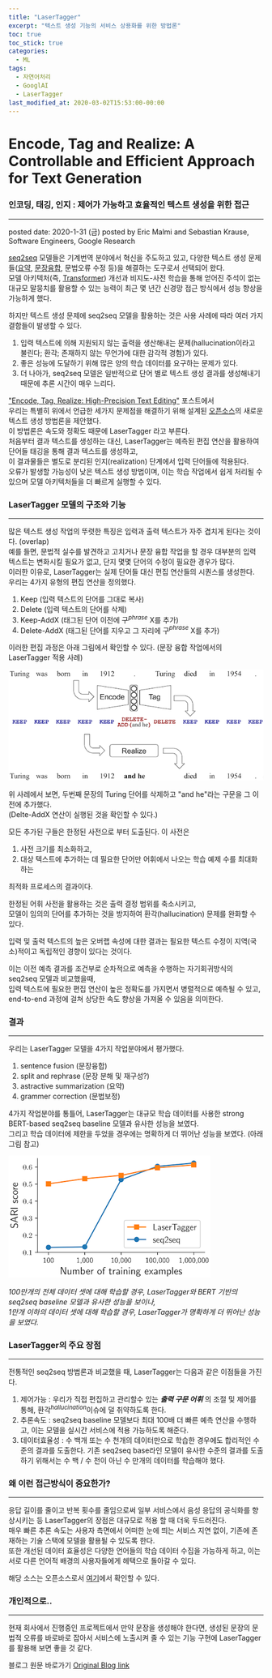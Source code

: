 ```yaml
---
title: "LaserTagger"
excerpt: "텍스트 생성 기능의 서비스 상용화를 위한 방법론"
toc: true
toc_stick: true
categories:
  - ML
tags:
  - 자연어처리
  - GooglAI
  - LaserTagger
last_modified_at: 2020-03-02T15:53:00-00:00
---
```


# Encode, Tag and Realize: A Controllable and Efficient Approach for Text Generation
### 인코딩, 태깅, 인지 : 제어가 가능하고 효율적인 텍스트 생성을 위한 접근
---
posted date: 2020-1-31 (금)
posted by Eric Malmi and Sebastian Krause, Software Engineers, Google Research

[seq2seq](https://en.wikipedia.org/wiki/Seq2seq) 모델들은 기계번역 분야에서 혁신을 주도하고 있고, 다양한 텍스트 생성 문제들([요약](https://www.microsoft.com/en-us/research/publication/dataset-evaluation-metrics-abstractive-sentence-paragraph-compression/), [문장융합](https://ai.google/tools/datasets/discofuse/), 문법오류 수정 등)을 해결하는 도구로서 선택되어 왔다.  
모델 아키텍처(즉, [Transformer](https://ai.googleblog.com/2017/08/transformer-novel-neural-network.html)) 개선과 비지도-사전 학습을 통해 얻어진 주석이 없는 대규모 말뭉치를 활용할 수 있는 능력이 최근 몇 년간 신경망 접근 방식에서 성능 향상을 가능하게 했다.  

하지만 텍스트 생성 문제에 seq2seq 모델을 활용하는 것은 사용 사례에 따라 여러 가지 결함들이 발생할 수 있다.
1. 입력 텍스트에 의해 지원되지 않는 출력을 생산해내는 문제(hallucination이라고 불린다; 환각; 존재하지 않는 무언가에 대한 감각적 경험)가 있다.
2. 좋은 성능에 도달하기 위해 많은 양의 학습 데이터를 요구하는 문제가 있다.
3. 더 나아가, seq2seq 모델은 일반적으로 단어 별로 텍스트 생성 결과를 생성해내기 때문에 추론 시간이 매우 느리다.

["Encode, Tag, Realize: High-Precision Text Editing"](https://ai.google/research/pubs/pub48542/) 포스트에서  
우리는 특별히 위에서 언급한 세가지 문제점을 해결하기 위해 설계된 [오픈소스](http://lasertagger.page.link/code)의 새로운 텍스트 생성 방법론을 제안했다.  
이 방법론은 속도와 정확도 때문에 LaserTagger 라고 부른다.  
처음부터 결과 텍스트를 생성하는 대신, LaserTagger는 예측된 편집 연산을 활용하여 단어들 태깅을 통해 결과 텍스트를 생성하고,  
이 결과물들은 별도로 분리된 인지(realization) 단계에서 입력 단어들에 적용된다.  
오류가 발생할 가능성이 낮은 텍스트 생성 방법이며, 이는 학습 작업에서 쉽게 처리될 수 있으며 모델 아키텍처들을 더 빠르게 실행할 수 있다.  

### **LaserTagger 모델의 구조와 기능**  
---
많은 텍스트 생성 작업의 뚜렷한 특징은 입력과 출력 텍스트가 자주 겹치게 된다는 것이다. (overlap)  
예를 들면, 문법적 실수를 발견하고 고치거나 문장 융합 작업을 할 경우 대부분의 입력 텍스트는 변화시킬 필요가 없고, 단지 몇몇 단어의 수정이 필요한 경우가 많다.  
이러한 이유로, LaserTagger는 실제 단어들 대신 편집 연산들의 시퀀스를 생성한다.  
우리는 4가지 유형의 편집 연산을 정의했다.  

1. Keep (입력 텍스트의 단어를 그대로 복사)  
2. Delete (입력 텍스트의 단어를 삭제)  
3. Keep-AddX (태그된 단어 이전에 구$^{phrase}$ X를 추가)  
4. Delete-AddX (태그된 단어를 지우고 그 자리에 구$^{phrase}$ X를 추가)  

이러한 편집 과정은 아래 그림에서 확인할 수 있다. (문장 융합 작업에서의 LaserTagger 적용 사례)

![LaserTagger_to_sentence_fusion](../assets/images/Laser_Tagger_Sentence_Fusion.png)

위 사레에서 보면, 두번째 문장의 Turing 단어를 삭제하고 "and he"라는 구문을 그 이전에 추가했다.  
(Delte-AddX 연산이 실행된 것을 확인할 수 있다.)  

모든 추가된 구들은 한정된 사전으로 부터 도출된다. 이 사전은  

1. 사전 크기를 최소화하고,  
2. 대상 텍스트에 추가하는 데 필요한 단어만 어휘에서 나오는 학습 예제 수를 최대화하는 

최적화 프로세스의 결과이다.  

한정된 어휘 사전을 활용하는 것은 출력 결정 범위를 축소시키고,  
모델이 임의의 단어를 추가하는 것을 방지하여 환각(hallucination) 문제를 완화할 수 있다.  

입력 및 출력 텍스트의 높은 오버랩 속성에 대한 결과는 필요한 텍스트 수정이 지역(국소)적이고 독립적인 경향이 있다는 것이다.  

이는 이전 예측 결과를 조건부로 순차적으로 예측을 수행하는 자기회귀방식의 seq2seq 모델과 비교했을때,  
입력 텍스트에 필요한 편집 연산이 높은 정확도를 가지면서 병렬적으로 예측될 수 있고, end-to-end 과정에 걸쳐 상당한 속도 향상을 가져올 수 있음을 의미한다.  

### **결과**
---
우리는 LaserTagger 모델을 4가지 작업분야에서 평가했다.  
1. sentence fusion (문장융합)
2. split and rephrase (문장 분해 및 재구성?)
3. astractive summarization (요약)
4. grammer correction (문법보정)

4가지 작업분야를 통틀어,  LaserTagger는 대규모 학습 데이터를 사용한 strong BERT-based seq2seq baseline 모델과 유사한 성능을 보였다.  
그리고 학습 데이터에 제한을 두었을 경우에는 명확하게 더 뛰어난 성능을 보였다. (아래 그림 참고)

![LaserTagger Performance](../assets/images/Laser_Tagger_Performance.png)

*100만개의 전체 데이터 셋에 대해 학습할 경우, LaserTagger와 BERT 기반의 seq2seq baseline 모델과 유사한 성능을 보이나,*  
*1만개 이하의 데이터 셋에 대해 학습할 경우, LaserTagger가 명확하게 더 뛰어난 성능을 보였다.*


### LaserTagger의 주요 장점
---

전통적인 seq2seq 방법론과 비교했을 때, LaserTagger는 다음과 같은 이점들을 가진다.  

1. 제어가능 : 우리가 직접 편집하고 관리할수 있는 ***출력 구문 어휘*** 의 조절 및 제어를 통해, 환각$^{hallucination}$이슈에 덜 취약하도록 한다.    
2. 추론속도 : seq2seq baseline 모델보다 최대 100배 더 빠른 예측 연산을 수행하고, 이는 모델을 실시간 서비스에 적용 가능하도록 해준다.  
3. 데이터효율성 : 수 백개 또는 수 천개의 데이터만으로 학습한 경우에도 합리적인 수준의 결과를 도출한다.
                 기존 seq2seq base라인 모델이 유사한 수준의 결과를 도출하기 위해서는 수 백 / 수 천이 아닌 수 만개의 데이터를 학습해야 했다.  

### 왜 이런 접근방식이 중요한가?
---

응답 길이를 줄이고 반복 횟수를 줄임으로써 일부 서비스에서 음성 응답의 공식화를 향상시키는 등 LaserTagger의 장점은 대규모로 적용 할 때 더욱 두드러진다.  
매우 빠른 추론 속도는 사용자 측면에서 어떠한 눈에 띄는 서비스 지연 없이, 기존에 존재하는 기술 스택에 모델을 활용될 수 있도록 한다.  
또한 개선된 데이터 효율성은 다양한 언어들의 학습 데이터 수집을 가능하게 하고, 이는 서로 다른 언어적 배경의 사용자들에게 헤택으로 돌아갈 수 있다.  

해당 소스는 오픈소스로서 [여기](https://github.com/google-research/lasertagger)에서 확인할 수 있다.  


### 개인적으로.. 
---
현재 회사에서 진행중인 프로젝트에서 만약 문장을 생성해야 한다면, 생성된 문장의 문법적 오류를 바로바로 잡아서 서비스에 노출시켜 줄 수 있는 기능 구현에 LaserTagger를 활용해 보면 좋을 것 같다.  

블로그 원문 바로가기 [Original Blog link](https://ai.googleblog.com/2020/01/encode-tag-and-realize-controllable-and.html)
